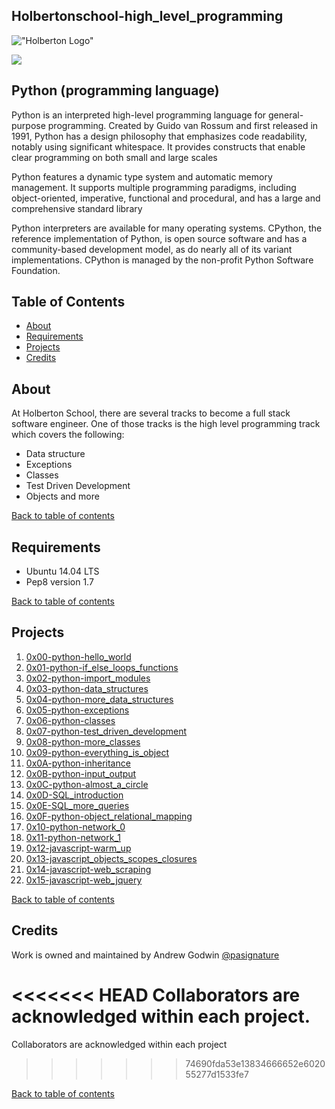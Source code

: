 ## Holbertonschool-high_level_programming

!["Holberton Logo"](https://www.holbertonschool.com/assets/holberton-logo-1cc451260ca3cd297def53f2250a9794810667c7ca7b5fa5879a569a457bf16f.png)

![](https://s3.amazonaws.com/intranet-projects-files/holbertonschool-higher-level_programming+/231/48a9fdbd67c84a328a9df9ec8d93b9ac2458ac37721d7d53e51a27fb2bdc5263.jpg)

## Python (programming language)

Python is an interpreted high-level programming language for general-purpose programming. Created by Guido van Rossum and first released in 1991, Python has a design philosophy that emphasizes code readability, notably using significant whitespace. It provides constructs that enable clear programming on both small and large scales

Python features a dynamic type system and automatic memory management. It supports multiple programming paradigms, including object-oriented, imperative, functional and procedural, and has a large and comprehensive standard library

Python interpreters are available for many operating systems. CPython, the reference implementation of Python, is open source software and has a community-based development model, as do nearly all of its variant implementations. CPython is managed by the non-profit Python Software Foundation.

## Table of Contents

* [About](#about)
* [Requirements](#requirements)
* [Projects](#projects)
* [Credits](#credits)

## About
At Holberton School, there are several tracks to become a full stack software engineer. One of those tracks is the high level programming track which covers the following:
- Data structure
- Exceptions
- Classes
- Test Driven Development
- Objects
and more

<a href="#table-of-contents">Back to table of contents</a>

## Requirements
* Ubuntu 14.04 LTS
* Pep8 version 1.7

<a href="#table-of-contents">Back to table of contents</a>

## Projects

1. [0x00-python-hello_world](./0x00-python-hello_world)
2. [0x01-python-if_else_loops_functions](./0x01-python-if_else_loops_functions)
3. [0x02-python-import_modules](./0x02-python-import_modules)
4. [0x03-python-data_structures](./0x03-python-data_structures)
5. [0x04-python-more_data_structures](./0x04-python-more_data_structures)
6. [0x05-python-exceptions](./0x05-python-exceptions)
7. [0x06-python-classes](./0x06-python-classes)
8. [0x07-python-test_driven_development](./0x07-python-test_driven_development)
9. [0x08-python-more_classes](./0x08-python-more_classes)
10. [0x09-python-everything_is_object](./0x09-python-everything_is_object)
11. [0x0A-python-inheritance](./0x0A-python-inheritance)
12. [0x0B-python-input_output](./0x0B-python-input_output)
13. [0x0C-python-almost_a_circle](./0x0C-python-almost_a_circle)
14. [0x0D-SQL_introduction](./0x0D-SQL_introduction)
15. [0x0E-SQL_more_queries](./0x0E-SQL_more_queries)
16. [0x0F-python-object_relational_mapping](./0x0F-python-object_relational_mapping)
17. [0x10-python-network_0](./0x10-python-network_0)
18. [0x11-python-network_1](./0x11-python-network_1)
19. [0x12-javascript-warm_up](./0x12-javascript-warm_up)
20. [0x13-javascript_objects_scopes_closures](./0x13-javascript_objects_scopes_closures)
21. [0x14-javascript-web_scraping](./0x14-javascript-web_scraping)
22. [0x15-javascript-web_jquery](./0x15-javascript-web_jquery)

<a href="#table-of-contents">Back to table of contents</a>

## Credits
Work is owned and maintained by Andrew Godwin [@pasignature](https://twitter.com/pasignature)

<<<<<<< HEAD
Collaborators are acknowledged within each project.
=======
Collaborators are acknowledged within each project
>>>>>>> 74690fda53e13834666652e602055277d1533fe7

<a href="#table-of-contents">Back to table of contents</a>